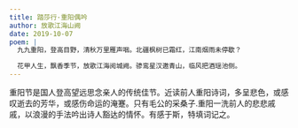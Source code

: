```yaml
---
title: 踏莎行·重阳偶吟
author: 放歌江海山阙
date: 2019-10-07
poem: |
  九九重阳，登高目野，清秋万里雁声咽。北疆枫树已霜红，江南烟雨未停歇？

  花甲人生，飘香季节，放歌江海阅城阙。骖鸾星汉邀青山，临风把酒瑶池侧。
---
```


重阳节是国人登高望远思念亲人的传统佳节。近读前人重阳诗词，多呈悲色，或感叹逝去的芳华，或感伤命运的淹蹇。只有毛公的采桑子.重阳一洗前人的悲悲戚戚，以浪漫的手法吟出诗人豁达的情怀。有感于斯，特填词记之。
